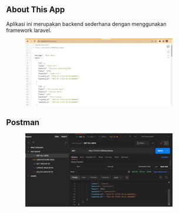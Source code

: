 ## About This App
Aplikasi ini merupakan backend sederhana dengan menggunakan framework laravel.

<p align="center"><a href="https://laravel.com" target="_blank"><img src="https://github.com/ahmadakbar00/laravel-rest/blob/main/screenshot/Screenshot_1.png" width="400"></a></p>

## Postman
<p align="center"><a href="https://laravel.com" target="_blank"><img src="https://github.com/ahmadakbar00/laravel-rest/blob/main/screenshot/Screenshot_2.png" width="400"></a></p>

